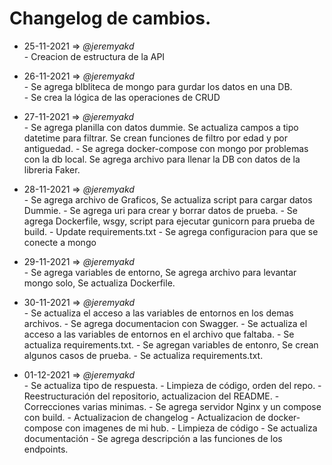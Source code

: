 # Changelog de cambios.

- 25-11-2021 => *@jeremyakd*    
\- Creacion de estructura de la API

- 26-11-2021 => *@jeremyakd*  
\- Se agrega blbliteca de mongo para gurdar los datos en una DB.  
\- Se crea la lógica de las operaciones de CRUD

- 27-11-2021 => *@jeremyakd*  
\- Se agrega planilla con datos dummie. Se actualiza campos a tipo datetime para filtrar. Se crean funciones de filtro por edad y por antiguedad.
\- Se agrega docker-compose con mongo por problemas con la db local. Se agrega archivo para llenar la DB con datos de la libreria Faker.

- 28-11-2021 => *@jeremyakd*  
\- Se agrega archivo de Graficos, Se actualiza script para cargar datos Dummie.
\- Se agrega uri para crear y borrar datos de prueba.
\- Se agrega Dockerfile, wsgy, script para ejecutar gunicorn para prueba de build.
\- Update requirements.txt
\- Se agrega configuracion para que se conecte a mongo

- 29-11-2021 => *@jeremyakd*  
\- Se agrega variables de entorno, Se agrega archivo para levantar mongo solo, Se actualiza Dockerfile.

- 30-11-2021 => *@jeremyakd*  
\- Se actualiza el acceso a las variables de entornos en los demas archivos.
\- Se agrega documentacion con Swagger.
\- Se actualiza el acceso a las variables de entornos en el archivo que faltaba.
\- Se actualiza requirements.txt.
\- Se agregan variables de entonro, Se crean algunos casos de prueba.
\- Se actualiza requirements.txt.

- 01-12-2021 => *@jeremyakd*  
\- Se actualiza tipo de respuesta.
\- Limpieza de código, orden del repo.
\- Reestructuración del repositorio, actualizacion del README.
\- Correcciones varias minimas.
\- Se agrega servidor Nginx y un compose con build.
\- Actualizacion de changelog
\- Actualizacion de docker-compose con imagenes de mi hub.
\- Limpieza de código
\- Se actualiza documentación
\- Se agrega descripción a las funciones de los endpoints.